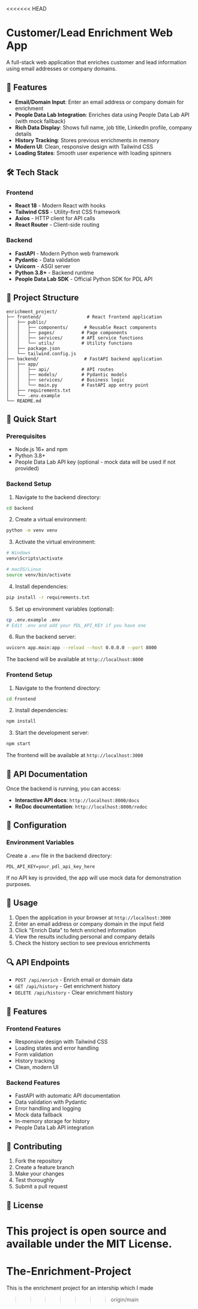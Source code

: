 <<<<<<< HEAD
# Customer/Lead Enrichment Web App

A full-stack web application that enriches customer and lead information using email addresses or company domains.

## 🚀 Features

- **Email/Domain Input**: Enter an email address or company domain for enrichment
- **People Data Lab Integration**: Enriches data using People Data Lab API (with mock fallback)
- **Rich Data Display**: Shows full name, job title, LinkedIn profile, company details
- **History Tracking**: Stores previous enrichments in memory
- **Modern UI**: Clean, responsive design with Tailwind CSS
- **Loading States**: Smooth user experience with loading spinners

## 🛠️ Tech Stack

### Frontend

- **React 18** - Modern React with hooks
- **Tailwind CSS** - Utility-first CSS framework
- **Axios** - HTTP client for API calls
- **React Router** - Client-side routing

### Backend

- **FastAPI** - Modern Python web framework
- **Pydantic** - Data validation
- **Uvicorn** - ASGI server
- **Python 3.8+** - Backend runtime
- **People Data Lab SDK** - Official Python SDK for PDL API

## 📁 Project Structure

```
enrichment_project/
├── frontend/                 # React frontend application
│   ├── public/
│   │   ├── components/      # Reusable React components
│   │   ├── pages/          # Page components
│   │   ├── services/       # API service functions
│   │   └── utils/          # Utility functions
│   ├── package.json
│   └── tailwind.config.js
├── backend/                 # FastAPI backend application
│   ├── app/
│   │   ├── api/            # API routes
│   │   ├── models/         # Pydantic models
│   │   ├── services/       # Business logic
│   │   └── main.py         # FastAPI app entry point
│   ├── requirements.txt
│   └── .env.example
└── README.md
```

## 🚀 Quick Start

### Prerequisites

- Node.js 16+ and npm
- Python 3.8+
- People Data Lab API key (optional - mock data will be used if not provided)

### Backend Setup

1. Navigate to the backend directory:

```bash
cd backend
```

2. Create a virtual environment:

```bash
python -m venv venv
```

3. Activate the virtual environment:

```bash
# Windows
venv\Scripts\activate

# macOS/Linux
source venv/bin/activate
```

4. Install dependencies:

```bash
pip install -r requirements.txt
```

5. Set up environment variables (optional):

```bash
cp .env.example .env
# Edit .env and add your PDL_API_KEY if you have one
```

6. Run the backend server:

```bash
uvicorn app.main:app --reload --host 0.0.0.0 --port 8000
```

The backend will be available at `http://localhost:8000`

### Frontend Setup

1. Navigate to the frontend directory:

```bash
cd frontend
```

2. Install dependencies:

```bash
npm install
```

3. Start the development server:

```bash
npm start
```

The frontend will be available at `http://localhost:3000`

## 📖 API Documentation

Once the backend is running, you can access:

- **Interactive API docs**: `http://localhost:8000/docs`
- **ReDoc documentation**: `http://localhost:8000/redoc`

## 🔧 Configuration

### Environment Variables

Create a `.env` file in the backend directory:

```env
PDL_API_KEY=your_pdl_api_key_here
```

If no API key is provided, the app will use mock data for demonstration purposes.

## 🎯 Usage

1. Open the application in your browser at `http://localhost:3000`
2. Enter an email address or company domain in the input field
3. Click "Enrich Data" to fetch enriched information
4. View the results including personal and company details
5. Check the history section to see previous enrichments

## 🔍 API Endpoints

- `POST /api/enrich` - Enrich email or domain data
- `GET /api/history` - Get enrichment history
- `DELETE /api/history` - Clear enrichment history

## 🎨 Features

### Frontend Features

- Responsive design with Tailwind CSS
- Loading states and error handling
- Form validation
- History tracking
- Clean, modern UI

### Backend Features

- FastAPI with automatic API documentation
- Data validation with Pydantic
- Error handling and logging
- Mock data fallback
- In-memory storage for history
- People Data Lab API integration

## 🤝 Contributing

1. Fork the repository
2. Create a feature branch
3. Make your changes
4. Test thoroughly
5. Submit a pull request

## 📝 License

This project is open source and available under the MIT License.
=======
# The-Enrichment-Project
This is the enrichment project for an intership which I made
>>>>>>> origin/main
